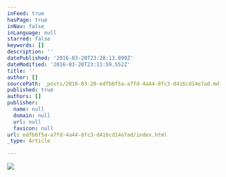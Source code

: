 ```yaml
---
inFeed: true
hasPage: true
inNav: false
inLanguage: null
starred: false
keywords: []
description: ''
datePublished: '2016-03-20T23:28:13.899Z'
dateModified: '2016-03-20T23:11:59.552Z'
title: ''
author: []
sourcePath: _posts/2016-03-20-edfb6f5a-a7fd-4a44-8fc3-d416cd14e7ad.md
published: true
authors: []
publisher:
  name: null
  domain: null
  url: null
  favicon: null
url: edfb6f5a-a7fd-4a44-8fc3-d416cd14e7ad/index.html
_type: Article

---
```

![](https://the-grid-user-content.s3-us-west-2.amazonaws.com/94afd18d-9785-486a-b64c-10576a892a7f.jpg)
